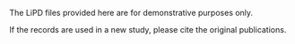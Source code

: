 The LiPD files provided here are for demonstrative purposes only.

If the records are used in a new study, please cite the original publications.
